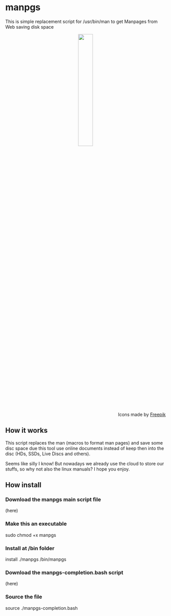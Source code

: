 # manpgs
This is simple replacement script for /usr/bin/man to get Manpages from Web saving disk space
<br />
<p align="center"><img src="https://image.flaticon.com/icons/svg/1545/1545492.svg" height="30%" width="30%"></p>
<div align="right">Icons made by <a href="https://www.flaticon.com/free-icon/questions_1545492#term=manual&page=2&position=13" title="Freepik">Freepik</a></div>

## How it works
This script replaces the man (macros to format man pages) and save some disc space due this tool use online documents instead of keep then into the disc (HDs, SSDs, Live Discs and others).

Seems like silly I know! But nowadays we already use the cloud to store our stuffs, so why not also the linux manuals? I hope you enjoy. 

## How install
### Download the manpgs main script file
(here)
<br />
### Make this an executable
sudo chmod +x manpgs
<br />
### Install at /bin folder
install ./manpgs /bin/manpgs
<br />
### Download the manpgs-completion.bash script
(here)
<br />
### Source the file
source ./manpgs-completion.bash
<br />
